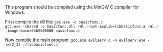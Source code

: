 This program should be compiled using the MinGW C compiler for Windows.<br>

First compile the dll file:
```gcc.exe -c basicfunc.c```<br>
```gcc.exe -shared -o basicfunc.dll -Wl,--out-implib=libbasicfunc.a -Wl,--image-base=0x62500000 basicfunc.o```

Now compile the main program:
```gcc.exe evilserv.c -o evilserv.exe -lws2_32 ./libbasicfunc.a```
